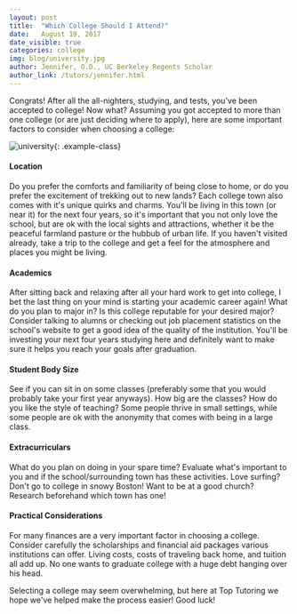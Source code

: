 ```yaml
---
layout: post
title:  "Which College Should I Attend?"
date:   August 19, 2017
date_visible: true
categories: college
img: blog/university.jpg
author: Jennifer, O.D., UC Berkeley Regents Scholar
author_link: /tutors/jennifer.html
---
```


Congrats! After all the all-nighters, studying, and tests, you've been accepted to college! Now what? Assuming you got accepted to more than one college (or are just deciding where to apply), here are some important factors to consider when choosing a college:

<!--more-->

![university]({{site.url}}/img/blog/university.jpg){:  .example-class}


#### Location
Do you prefer the comforts and familiarity of being close to home, or do you prefer the excitement of trekking out to new lands? Each college town also comes with it's unique quirks and charms. You'll be living in this town (or near it) for the next four years, so it's important that you not only love the school, but are ok with the local sights and attractions, whether it be the peaceful farmland pasture or the hubbub of urban life. If you haven't visited already, take a trip to the college and get a feel for the atmosphere and places you might be living.

#### Academics
After sitting back and relaxing after all your hard work to get into college, I bet the last thing on your mind is starting your academic career again! What do you plan to major in? Is this college reputable for your desired major? Consider talking to alumns or checking out job placement statistics on the school's website to get a good idea of the quality of the institution. You'll be investing your next four years studying here and definitely want to make sure it helps you reach your goals after graduation.

#### Student Body Size
See if you can sit in on some classes (preferably some that you would probably take your first year anyways). How big are the classes? How do you like the style of teaching? Some people thrive in small settings, while some people are ok with the anonymity that comes with being in a large class.

#### Extracurriculars
What do you plan on doing in your spare time? Evaluate what's important to you and if the school/surrounding town has these activities. Love surfing? Don't go to college in snowy Boston! Want to be at a good church? Research beforehand which town has one!

#### Practical Considerations
For many finances are a very important factor in choosing a college. Consider carefully the scholarships and financial aid packages various institutions can offer. Living costs, costs of traveling back home, and tuition all add up. No one wants to graduate college with a huge debt hanging over his head.

Selecting a college may seem overwhelming, but here at Top Tutoring we hope we've helped make the process easier! Good luck!
